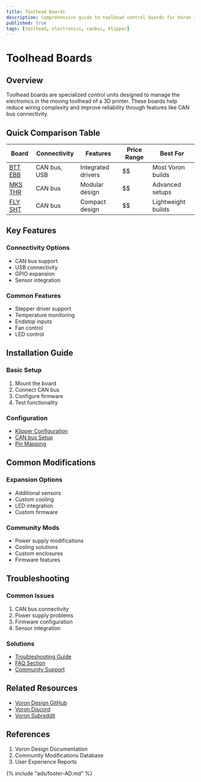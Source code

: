 ```yaml
---
title: Toolhead Boards
description: Comprehensive guide to toolhead control boards for Voron 3D printers
published: true
tags: [toolhead, electronics, canbus, klipper]
---
```


# Toolhead Boards

## Overview
Toolhead boards are specialized control units designed to manage the electronics in the moving toolhead of a 3D printer. These boards help reduce wiring complexity and improve reliability through features like CAN bus connectivity.

## Quick Comparison Table

| Board | Connectivity | Features | Price Range | Best For |
|-------|--------------|----------|-------------|-----------|
| [BTT EBB](./btt-ebb.md) | CAN bus, USB | Integrated drivers | $$ | Most Voron builds |
| [MKS THR](./mks-thr.md) | CAN bus | Modular design | $$ | Advanced setups |
| [FLY SHT](./fly-sht.md) | CAN bus | Compact design | $$ | Lightweight builds |

## Key Features

### Connectivity Options
- CAN bus support
- USB connectivity
- GPIO expansion
- Sensor integration

### Common Features
- Stepper driver support
- Temperature monitoring
- Endstop inputs
- Fan control
- LED control

## Installation Guide

### Basic Setup
1. Mount the board
2. Connect CAN bus
3. Configure firmware
4. Test functionality

### Configuration
- [Klipper Configuration](../guides/klipper-config.md)
- [CAN bus Setup](../guides/canbus-setup.md)
- [Pin Mapping](../guides/pin-mapping.md)

## Common Modifications

### Expansion Options
- Additional sensors
- Custom cooling
- LED integration
- Custom firmware

### Community Mods
- Power supply modifications
- Cooling solutions
- Custom enclosures
- Firmware features

## Troubleshooting

### Common Issues
1. CAN bus connectivity
2. Power supply problems
3. Firmware configuration
4. Sensor integration

### Solutions
- [Troubleshooting Guide](../guides/troubleshooting.md)
- [FAQ Section](../guides/faq.md)
- [Community Support](../guides/community-support.md)

## Related Resources
- [Voron Design GitHub](https://github.com/VoronDesign)
- [Voron Discord](https://discord.gg/voron)
- [Voron Subreddit](https://www.reddit.com/r/voroncorexy)

## References
1. Voron Design Documentation
2. Community Modifications Database
3. User Experience Reports

{% include "ads/footer-AD.md" %} 